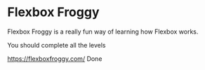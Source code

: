 # Flexbox Froggy

Flexbox Froggy is a really fun way of learning how Flexbox works.

You should complete all the levels

https://flexboxfroggy.com/  Done

